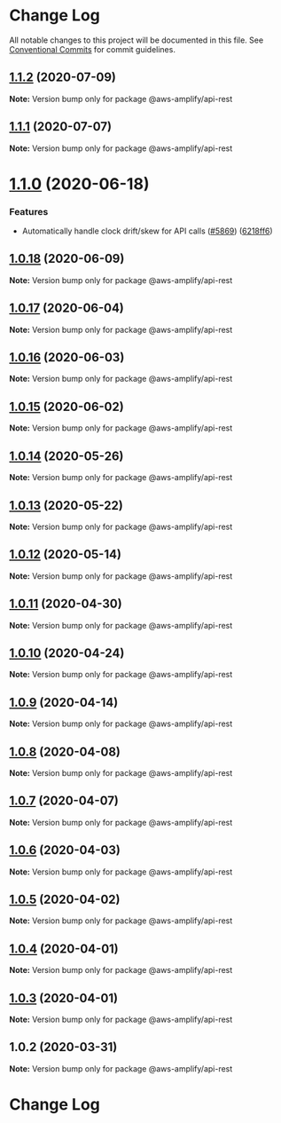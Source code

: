 # Change Log

All notable changes to this project will be documented in this file.
See [Conventional Commits](https://conventionalcommits.org) for commit guidelines.

## [1.1.2](https://github.com/aws-amplify/amplify-js/compare/@aws-amplify/api-rest@1.1.1...@aws-amplify/api-rest@1.1.2) (2020-07-09)

**Note:** Version bump only for package @aws-amplify/api-rest





## [1.1.1](https://github.com/aws-amplify/amplify-js/compare/@aws-amplify/api-rest@1.1.0...@aws-amplify/api-rest@1.1.1) (2020-07-07)

**Note:** Version bump only for package @aws-amplify/api-rest





# [1.1.0](https://github.com/aws-amplify/amplify-js/compare/@aws-amplify/api-rest@1.0.18...@aws-amplify/api-rest@1.1.0) (2020-06-18)


### Features

* Automatically handle clock drift/skew for API calls ([#5869](https://github.com/aws-amplify/amplify-js/issues/5869)) ([6218ff6](https://github.com/aws-amplify/amplify-js/commit/6218ff62269056f46d65760c3ec61baadb3742f4))





## [1.0.18](https://github.com/aws-amplify/amplify-js/compare/@aws-amplify/api-rest@1.0.17...@aws-amplify/api-rest@1.0.18) (2020-06-09)

**Note:** Version bump only for package @aws-amplify/api-rest





## [1.0.17](https://github.com/aws-amplify/amplify-js/compare/@aws-amplify/api-rest@1.0.16...@aws-amplify/api-rest@1.0.17) (2020-06-04)

**Note:** Version bump only for package @aws-amplify/api-rest





## [1.0.16](https://github.com/aws-amplify/amplify-js/compare/@aws-amplify/api-rest@1.0.15...@aws-amplify/api-rest@1.0.16) (2020-06-03)

**Note:** Version bump only for package @aws-amplify/api-rest





## [1.0.15](https://github.com/aws-amplify/amplify-js/compare/@aws-amplify/api-rest@1.0.14...@aws-amplify/api-rest@1.0.15) (2020-06-02)

**Note:** Version bump only for package @aws-amplify/api-rest





## [1.0.14](https://github.com/aws-amplify/amplify-js/compare/@aws-amplify/api-rest@1.0.13...@aws-amplify/api-rest@1.0.14) (2020-05-26)

**Note:** Version bump only for package @aws-amplify/api-rest





## [1.0.13](https://github.com/aws-amplify/amplify-js/compare/@aws-amplify/api-rest@1.0.12...@aws-amplify/api-rest@1.0.13) (2020-05-22)

**Note:** Version bump only for package @aws-amplify/api-rest





## [1.0.12](https://github.com/aws-amplify/amplify-js/compare/@aws-amplify/api-rest@1.0.11...@aws-amplify/api-rest@1.0.12) (2020-05-14)

**Note:** Version bump only for package @aws-amplify/api-rest





## [1.0.11](https://github.com/aws-amplify/amplify-js/compare/@aws-amplify/api-rest@1.0.10...@aws-amplify/api-rest@1.0.11) (2020-04-30)

**Note:** Version bump only for package @aws-amplify/api-rest





## [1.0.10](https://github.com/aws-amplify/amplify-js/compare/@aws-amplify/api-rest@1.0.9...@aws-amplify/api-rest@1.0.10) (2020-04-24)

**Note:** Version bump only for package @aws-amplify/api-rest





## [1.0.9](https://github.com/aws-amplify/amplify-js/compare/@aws-amplify/api-rest@1.0.8...@aws-amplify/api-rest@1.0.9) (2020-04-14)

**Note:** Version bump only for package @aws-amplify/api-rest





## [1.0.8](https://github.com/aws-amplify/amplify-js/compare/@aws-amplify/api-rest@1.0.7...@aws-amplify/api-rest@1.0.8) (2020-04-08)

**Note:** Version bump only for package @aws-amplify/api-rest





## [1.0.7](https://github.com/aws-amplify/amplify-js/compare/@aws-amplify/api-rest@1.0.6...@aws-amplify/api-rest@1.0.7) (2020-04-07)

**Note:** Version bump only for package @aws-amplify/api-rest





## [1.0.6](https://github.com/aws-amplify/amplify-js/compare/@aws-amplify/api-rest@1.0.5...@aws-amplify/api-rest@1.0.6) (2020-04-03)

**Note:** Version bump only for package @aws-amplify/api-rest





## [1.0.5](https://github.com/aws-amplify/amplify-js/compare/@aws-amplify/api-rest@1.0.4...@aws-amplify/api-rest@1.0.5) (2020-04-02)

**Note:** Version bump only for package @aws-amplify/api-rest





## [1.0.4](https://github.com/aws-amplify/amplify-js/compare/@aws-amplify/api-rest@1.0.3...@aws-amplify/api-rest@1.0.4) (2020-04-01)

**Note:** Version bump only for package @aws-amplify/api-rest





## [1.0.3](https://github.com/aws-amplify/amplify-js/compare/@aws-amplify/api-rest@1.0.2...@aws-amplify/api-rest@1.0.3) (2020-04-01)

**Note:** Version bump only for package @aws-amplify/api-rest





## 1.0.2 (2020-03-31)

**Note:** Version bump only for package @aws-amplify/api-rest

# Change Log
